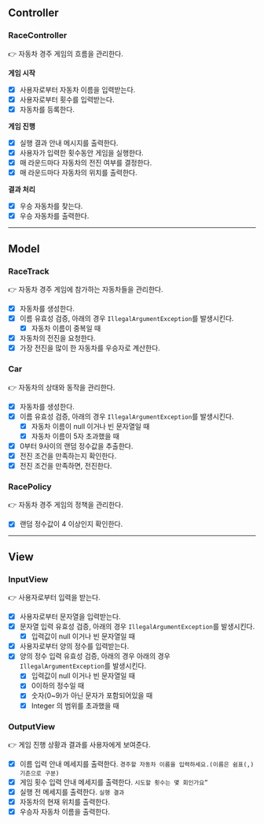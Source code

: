 ## Controller
### RaceController
👉 자동차 경주 게임의 흐름을 관리한다.

**게임 시작**
- [x] 사용자로부터 자동차 이름을 입력받는다.
- [x] 사용자로부터 횟수를 입력받는다.
- [x] 자동차를 등록한다.

**게임 진행**
- [x] 실행 결과 안내 메시지를 출력한다.
- [x] 사용자가 입력한 횟수동안 게임을 실행한다.
- [x] 매 라운드마다 자동차의 전진 여부를 결정한다.
- [x] 매 라운드마다 자동차의 위치를 출력한다.

**결과 처리**
- [x] 우승 자동차를 찾는다.
- [x] 우승 자동차를 출력한다.

---
## Model
### RaceTrack
👉 자동차 경주 게임에 참가하는 자동차들을 관리한다.
- [x] 자동차를 생성한다.
- [x] 이름 유효성 검증, 아래의 경우 `IllegalArgumentException`를 발생시킨다.
  - [x] 자동차 이름이 중복일 때
- [x] 자동차의 전진을 요청한다.
- [x] 가장 전진을 많이 한 자동차를 우승자로 계산한다.

### Car
👉 자동차의 상태와 동작을 관리한다.
- [x] 자동차를 생성한다.
- [x] 이름 유효성 검증, 아래의 경우 `IllegalArgumentException`를 발생시킨다.
  - [x] 자동차 이름이 null 이거나 빈 문자열일 때
  - [x] 자동차 이름이 5자 초과했을 때
- [x] 0부터 9사이의 랜덤 정수값을 추출한다.
- [x] 전진 조건을 만족하는지 확인한다.
- [x] 전진 조건을 만족하면, 전진한다.

### RacePolicy
👉 자동차 경주 게임의 정책을 관리한다.
- [x] 랜덤 정수값이 4 이상인지 확인한다.

---
## View
### InputView
👉 사용자로부터 입력을 받는다.
- [x] 사용자로부터 문자열을 입력받는다.
- [x] 문자열 입력 유효성 검증, 아래의 경우 `IllegalArgumentException`를 발생시킨다.
  - [x] 입력값이 null 이거나 빈 문자열일 때 
- [x] 사용자로부터 양의 정수를 입력받는다.
- [x] 양의 정수 입력 유효성 검증, 아래의 경우 아래의 경우 `IllegalArgumentException`를 발생시킨다.
  - [x] 입력값이 null 이거나 빈 문자열일 때
  - [x] 0이하의 정수일 때
  - [x] 숫자(0~9)가 아닌 문자가 포함되어있을 때
  - [x] Integer 의 범위를 초과했을 때

### OutputView
👉 게임 진행 상황과 결과를 사용자에게 보여준다.
- [x] 이름 입력 안내 메세지를 출력한다. `경주할 자동차 이름을 입력하세요.(이름은 쉼표(,) 기준으로 구분)`
- [x] 게임 횟수 입력 안내 메세지를 출력한다. `시도할 횟수는 몇 회인가요”`
- [x] 실행 전 메세지를 출력한다. `실행 결과`
- [x] 자동차의 현재 위치를 출력한다.
- [x] 우승자 자동차 이름을 출력한다.

